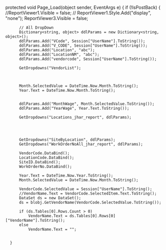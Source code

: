   protected void Page_Load(object sender, EventArgs e)
  {
      if (!IsPostBack)
      {
          //ReportViewer1.Visible = false;
          // ReportViewer1.Style.Add("display", "none");
          ReportViewer3.Visible = false;

          // All DropDown
          Dictionary<string, object> ddlParams = new Dictionary<string, object>();
          ddlParams.Add("VCode", Session["UserName"].ToString()); 
          ddlParams.Add("V_CODE", Session["UserName"].ToString()); 
          ddlParams.Add("Location", "abc");
          ddlParams.Add("LocationNM", "abc");
          ddlParams.Add("vendorcode", Session["UserName"].ToString());

          GetDropdowns("VendorList");


   
          Month.SelectedValue = DateTime.Now.Month.ToString();
          Year.Text = DateTime.Now.Month.ToString();


          ddlParams.Add("MonthWage", Month.SelectedValue.ToString());
          ddlParams.Add("YearWage", Year.Text.ToString());

          GetDropdowns("Locations_jhar_report", ddlParams);




          GetDropdowns("SiteByLocation", ddlParams);
          GetDropdowns("WorkOrderNoAll_jhar_report", ddlParams);

          VendorCode.DataBind();
          LocationCode.DataBind();
          SiteID.DataBind();
          WorkOrderNo.DataBind();

          Year.Text = DateTime.Now.Year.ToString();
          Month.SelectedValue = DateTime.Now.Month.ToString();

          VendorCode.SelectedValue = Session["UserName"].ToString();
          //VendorName.Text = VendorCode.SelectedItem.Text.ToString();
          DataSet ds = new DataSet();
          ds = blobj.GetVendorName(VendorCode.SelectedValue.ToString());

          if (ds.Tables[0].Rows.Count > 0)
              VendorName.Text = ds.Tables[0].Rows[0]["VendorName"].ToString();
          else
              VendorName.Text = "";


      }
